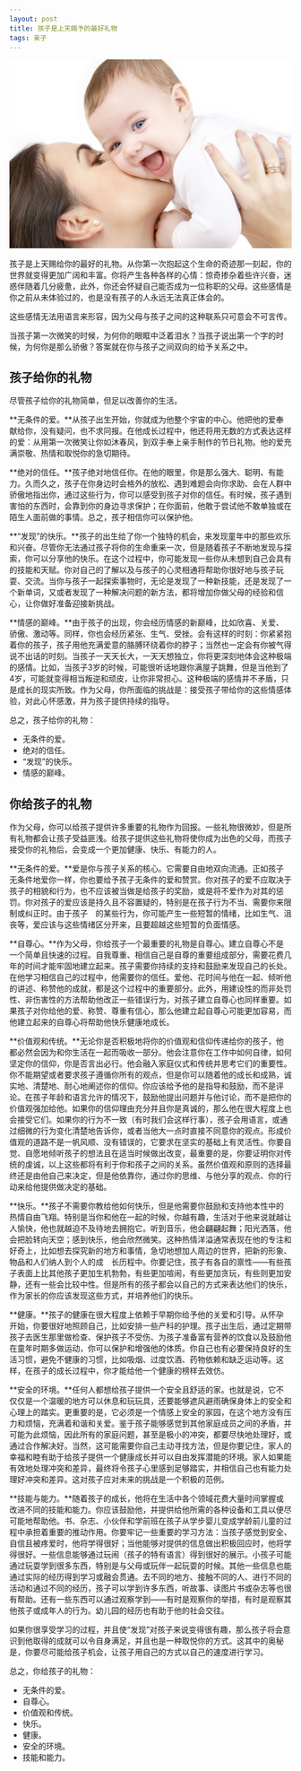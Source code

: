 ```yaml
---
layout: post
title: 孩子是上天赐予的最好礼物
tags: 亲子
---
```


![妈妈和孩子](images/w1.jpg)

孩子是上天赐给你的最好的礼物。从你第一次抱起这个生命的奇迹那一刻起，你的世界就变得更加广阔和丰富。你将产生各种各样的心情：惊奇掺杂着些许兴奋，迷惑伴随着几分疲惫，此外，你还会怀疑自己能否成为一位称职的父母。这些感情是你之前从未体验过的，也是没有孩子的人永远无法真正体会的。

这些感情无法用语言来形容，因为父母与孩子之间的这种联系只可意会不可言传。

当孩子第一次微笑的时候，为何你的眼眶中泛着泪水？当孩子说出第一个字的时候，为何你是那么骄傲？答案就在你与孩子之间双向的给予关系之中。

## 孩子给你的礼物

尽管孩子给你的礼物简单，但足以改善你的生活。

**无条件的爱。**从孩子出生开始，你就成为他整个宇宙的中心。他把他的爱奉献给你，没有疑问，也不求冋报。在他成长过程中，他还将用无数的方式表达这样的爱：从用第一次微笑让你如沐春风，到双手奉上亲手制作的节日礼物。他的爱充满崇敬、热情和取悦你的急切期待。

**绝对的信任。**孩子绝对地信任你。在他的眼里，你是那么强大、聪明、有能力。久而久之，孩子在你身边时会格外的放松、遇到难题会向你求助、会在人群中骄傲地指出你，通过这些行为，你可以感受到孩子对你的信任。有时候，孩子遇到害怕的东西时，会靠到你的身边寻求保护；在你面前，他敢于尝试他不敢单独或在陌生人面前做的事情。总之，孩子相信你可以保护他。

**“发现”的快乐。**孩子的出生给了你一个独特的机会，来发现童年中的那些欢乐和兴奋。尽管你无法通过孩子将你的生命重来一次，但是随着孩子不断地发现与探索，你可以分享他的快乐。在这个过程中，你可能发现一些你从未想到自己会具有的技能和天赋。你对自己的了解以及与孩子的心灵相通将帮助你很好地与孩子玩耍、交流。当你与孩子一起探索事物时，无论是发现了一种新技能，还是发现了一个新单词，又或者发现了一种解决问题的新方法，都将增加你做父母的经验和信心，让你做好准备迎接新挑战。

**情感的巅峰。**由于孩子的出现，你会经历情感的新巅峰，比如欣喜、关爱、骄傲、激动等。同样，你也会经历紧张、生气、受挫。会有这样的时刻：你紧紧抱着你的孩子，孩子用他充满爱意的胳膊环绕着你的脖子；当然也一定会有你被气得说不出话的时刻。当孩子一天天长大，一天天想独立，你将更深刻地体会这种极端的感情。比如，当孩子3岁的时候，可能很听话地跟你满屋子跳舞，但是当他到了4岁，可能就变得相当叛逆和顽皮，让你非常担心。这种极端的感情并不矛盾，只是成长的现实所致。作为父母，你所面临的挑战是：接受孩子带给你的这些情感体验，对此心怀感激，并为孩子提供持续的指导。

总之，孩子给你的礼物：

* 无条件的爱。
* 绝对的信任。
* “发现”的快乐。
* 情感的巅峰。

## 你给孩子的礼物
作为父母，你可以给孩子提供许多重要的礼物作为回报。一些礼物很微妙，但是所有礼物都会让孩子受益匪浅。给孩子提供这些礼物将使你成为出色的父母，而孩子接受你的礼物后，会变成一个更加健康、快乐、有能力的人。

**无条件的爱。**爱是你与孩子关系的核心。它需要自由地双向流通。正如孩子无条件地爱你一样，你也要给予孩子无条件的爱和赞赏。你对孩子的爱不应取决于孩子的相貌和行为，也不应该被当做是给孩子的奖励，或是将不爱作为对其的惩罚。你对孩子的爱应该是持久且不容置疑的，特别是在孩子行为不当、需要你来限制或纠正时。由于孩子 的某些行为，你可能产生一些短暂的情绪，比如生气、沮丧等，爱应该与这些情绪区分开来，且要超越这些短暂的负面情感。

**自尊心。**作为父母，你给孩子一个最重要的礼物是自尊心。建立自尊心不是一个简单且快速的过程。自我尊重、相信自己是自尊的重要组成部分，需要花费几年的时间才能牢固地建立起来。孩子需要你持续的支持和鼓励来发现自己的长处。在他学习相信自己的过程中，他需要你的信任。爱他、花时间与他在一起、倾听他的讲述、称赞他的成就，都是这个过程中的重要部分。此外，用建设性的而非处罚性、非伤害性的方法帮助他改正一些错误行为，对孩子建立自尊心也同样重要。如果孩子对你给他的爱、称赞、尊重有信心，那么他建立起自尊心可能更加容易，而他建立起来的自尊心将帮助他快乐健康地成长。

**价值观和传统。**无论你是否积极地将你的价值观和信仰传递给你的孩子，他都必然会因为和你生活在一起而吸收一部分。他会注意你在工作中如何自律，如何坚定你的信仰，你是否言出必行。他会融入家庭仪式和传统并思考它们的重要性。你不能期望或者要求孩子遵循你所有的观点，但是你可以随着他的成长和成熟，诚实地、清楚地、耐心地阐述你的信仰。你应该给予他的是指导和鼓励，而不是评论。在孩子年龄和语言允许的情况下，鼓励他提出问题并与他讨论，而不是把你的价值观强加给他。如果你的信仰理由充分并且你是真诚的，那么他在很大程度上也会接受它们。如果你的行为不一致（有时我们会这样行事），孩子会用语言，或通过细微的行为变化清楚地告诉你，或者当他大一点时直接不同意你的观点。形成价值观的道路不是一帆风顺、没有错误的，它要求在坚实的基础上有灵活性。你要自觉、自愿地倾听孩子的想法且在适当时候做出改变，最重要的是，你要证明你对传统的虔诚，以上这些都将有利于你和孩子之间的关系。虽然价值观和原则的选择最终还是由他自己来决定，但是他依靠你，通过你的思维、与他分享的观点、你的行动来给他提供做决定的基础。

**快乐。**孩子不需要你教给他如何快乐，但是他需要你鼓励和支持他本性中的热情自由飞翔。特别是当你和他在一起的时候，你越有趣，生活对于他来说就越让人愉快，他也就越迫不及待地去拥抱它。听到音乐，他会翩翩起舞；阳光洒落，他会把脸转向天空；感到快乐，他会欣然微笑。这种热情洋溢通常表现在他的专注和好奇上，比如想去探究新的地方和事情，急切地想加人周边的世界，把新的形象、物品和人们纳人到个人的成 长历程中。你要记住，孩子有各自的禀性——有些孩子表面上比其他孩子更加生机勃勃，有些更加喧闹，有些更加贪玩，有些则更加安静，还有一些会比较中性。但是所有的孩子都会以自己的方式来表达他们的快乐，作为家长的你应该发现这些方式，并培养他们的快乐。

**健康。**孩子的健康在很大程度上依赖于早期你给予他的关爱和引导。从怀孕开始，你要很好地照顾自己，比如安排一些产科的护理。孩子出生后，通过定期带孩子去医生那里做检查、保护孩子不受伤、为孩子准备富有营养的饮食以及鼓励他在童年时期多做运动，你可以保护和增强他的体质。你自己也有必要保持良好的生活习惯，避免不健康的习惯，比如吸烟、过度饮酒、药物依赖和缺乏运动等。这样，在孩子的成长过程中，你才能给他一个健康的榜样去效仿。

**安全的环境。**任何人都想给孩子提供一个安全且舒适的家。也就是说，它不仅仅是一个温暖的地方可以休息和玩玩具，还要能够遮风避雨确保身体上的安全和心理上的踏实。更重要的是，它必须是一个情感上安全的家园，在这个地方没有压力和烦恼，充满着和谐和关爱。鉴于孩子能够感觉到其他家庭成员之间的矛盾，并可能为此烦恼，因此所有的家庭问题，甚至是极小的冲突，都要尽快地处理好，或通过合作解决好。当然，这可能需要你自己主动寻找方法，但是你要记住，家人的幸福和睦有助于给孩子提供一个健康成长并可以自由发挥潜能的环境。家人如果能有效地处理冲突和差异，最终将令孩子心里感到足够踏实，并相信自己也有能力处理好冲突和差异。这对孩子应对未来的挑战是一个积极的范例。

**技能与能力。**随着孩子的成长，他将在生活中各个领域花费大量时间掌握或改进不同的技能和能力。你应该鼓励他，并提供给他所需的各种设备和工具以便尽可能地帮助他。书、杂志、小伙伴和学前班在孩子从学步婴儿变成学龄前儿童的过程中承担着重要的推动作用。你要牢记一些重要的学习方法：当孩子感觉到安全、自信且被疼爱时，他将学得很好；当他能够对提供的信息做出积极回应时，他将学得很好。一些信息能够通过玩闹（孩子的特有语言）得到很好的展示。小孩子可能通过玩耍学到很多东西，特别是与父母或玩伴一起玩耍的时候。其他一些信息也能通过实际的经历得到学习或融会贯通。去不同的地方、接触不同的人、进行不同的活动和通过不同的经历，孩子可以学到许多东西，听故事、读图片书或杂志等也很有帮助。还有一些东西可以通过观察学到——有时是观察你的举措，有时是观察其他孩子或成年人的行为。幼儿园的经历也有助于他的社会交往。

如果你很享受学习的过程，并且使“发现”对孩子来说变得很有趣，那么孩子将会意识到他取得的成就可以令自身满足，并且也是一种取悦你的方式。这其中的奥秘是，你要尽可能给孩子机会，让孩子用自己的方式以自己的速度进行学习。

总之，你给孩子的礼物：

* 无条件的爱。
* 自尊心。
* 价值观和传统。
* 快乐。
* 健康。
* 安全的环境。
* 技能和能力。

